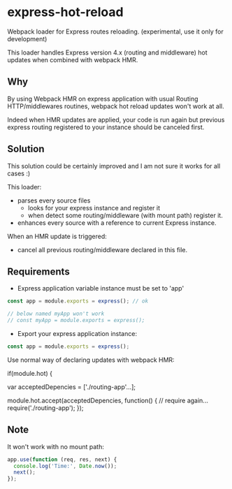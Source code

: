 # express-hot-reload

Webpack loader for Express routes reloading. (experimental, use it only for development)

This loader handles Express version 4.x (routing and middleware) hot updates when combined with webpack HMR.

## Why

By using Webpack HMR on express application with usual Routing HTTP/middlewares routines, webpack hot reload updates won't work at all.

Indeed when HMR updates are applied, your code is run again but previous express routing registered to your instance should be canceled first.

## Solution

This solution could be certainly improved and I am not sure it works for all cases :)

This loader:

- parses every source files
	- looks for your express instance and register it
	- when detect some routing/middleware (with mount path) register it.
- enhances every source with a reference to current Express instance.

When an HMR update is triggered:

- cancel all previous routing/middleware declared in this file.

## Requirements

- Express application variable instance must be set to 'app'

```javascript
const app = module.exports = express(); // ok

// below named myApp won't work
// const myApp = module.exports = express();
```

- Export your express application instance:

```javascript
const app = module.exports = express();
```

Use normal way of declaring updates with webpack HMR:

if(module.hot) {

  var acceptedDepencies = ['./routing-app'...];

  module.hot.accept(acceptedDepencies, function() {
    // require again...
    require('./routing-app');
  });

## Note

It won't work with no mount path:

```javascript
app.use(function (req, res, next) {
  console.log('Time:', Date.now());
  next();
});
```


